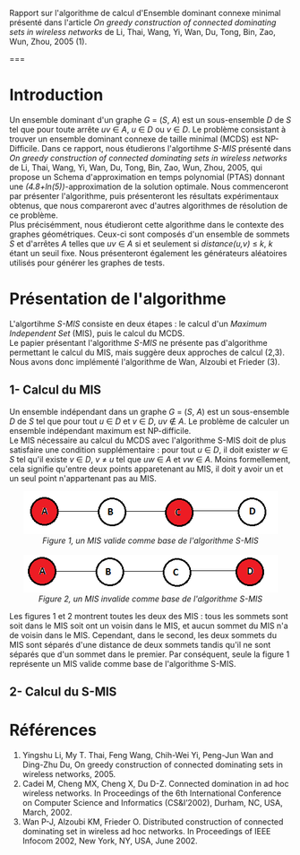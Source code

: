 Rapport sur l'algorithme de calcul d'Ensemble dominant connexe minimal présenté dans l'article *On greedy construction of connected dominating sets in wireless networks* de Li, Thai, Wang, Yi, Wan, Du, Tong, Bin, Zao, Wun, Zhou, 2005 (1).

===

# Introduction
Un ensemble dominant d'un graphe *G* = (*S*, *A*) est un sous-ensemble *D* de *S* tel que pour toute arrête *uv* ∈ *A*, *u* ∈ *D* ou *v* ∈ *D*. Le problème consistant à trouver un ensemble dominant connexe de taille minimal (MCDS) est NP-Difficile. Dans ce rapport, nous étudierons l'algortihme *S-MIS* présenté dans *On greedy construction of connected dominating sets in wireless networks* de Li, Thai, Wang, Yi, Wan, Du, Tong, Bin, Zao, Wun, Zhou, 2005, qui propose un Schema d'approximation en temps polynomial (PTAS) donnant une *(4.8+ln(5))*-approximation de la solution optimale. Nous commenceront par présenter l'algorithme, puis présenteront les résultats expérimentaux obtenus, que nous compareront avec d'autres algorithmes de résolution de ce problème.  
Plus précisémment, nous étudieront cette algorithme dans le contexte des graphes géométriques. Ceux-ci sont composés d'un ensemble de sommets *S* et d'arrêtes *A* telles que *uv* ∈ *A* si et seulement si *distance(u,v)* ≤ *k*, *k* étant un seuil fixe. Nous présenteront également les générateurs aléatoires utilisés pour générer les graphes de tests.  


# Présentation de l'algorithme

L'algortihme *S-MIS* consiste en deux étapes : le calcul d'un *Maximum Independent Set* (MIS), puis le calcul du MCDS.  
Le papier présentant l'algorithme *S-MIS* ne présente pas d'algorithme permettant le calcul du MIS, mais suggère deux approches de calcul (2,3). Nous avons donc implémenté l'algorithme de Wan, Alzoubi et Frieder (3).

## 1- Calcul du MIS

Un ensemble indépendant dans un graphe *G* = (*S*, *A*) est un sous-ensemble *D* de *S* tel que pour tout *u* ∈ *D* et *v* ∈ *D*, *uv* ∉ *A*. Le problème de calculer un ensemble indépendant maximum est NP-difficile.  
Le MIS nécessaire au calcul du MCDS avec l'algorithme S-MIS doit de plus satisfaire une condition supplémentaire : pour tout *u* ∈ *D*, il doit exister *w* ∈ *S* tel qu'il existe *v* ∈ *D*, *v* ≠ *u* tel que *uw* ∈ *A* et *vw* ∈ *A*. Moins formellement, cela signifie qu'entre deux points apparetenant au MIS, il doit y avoir un et un seul point n'appartenant pas au MIS.

<div style="text-align:center"><img src="img/figure1.png" /><br>
<i>Figure 1, un MIS valide comme base de l'algorithme S-MIS</i>
</div>
<br>
<div style="text-align:center"><img src="img/figure2.png" /><br>
<i>Figure 2, un MIS invalide comme base de l'algorithme S-MIS</i>
</div>

Les figures 1 et 2 montrent toutes les deux des MIS : tous les sommets sont soit dans le MIS soit ont un voisin dans le MIS, et aucun sommet du MIS n'a de voisin dans le MIS. Cependant, dans le second, les deux sommets du MIS sont séparés d'une distance de deux sommets tandis qu'il ne sont séparés que d'un sommet dans le premier. Par conséquent, seule la figure 1 représente un MIS valide comme base de l'algorithme S-MIS.




## 2- Calcul du S-MIS



# Références

1. Yingshu Li, My T. Thai, Feng Wang, Chih-Wei Yi, Peng-Jun Wan and Ding-Zhu Du, On greedy construction of connected dominating sets in wireless networks, 2005.
2. Cadei M, Cheng MX, Cheng X, Du D-Z. Connected domination in ad hoc wireless networks. In Proceedings of the 6th International Conference on Computer Science and Informatics (CS&I’2002), Durham, NC, USA, March, 2002.
3. Wan P-J, Alzoubi KM, Frieder O. Distributed construction of connected dominating set in wireless ad hoc networks. In Proceedings of IEEE Infocom 2002, New York, NY, USA, June 2002.

